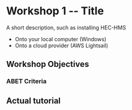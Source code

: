 # Workshop 1 -- Title

A short description, such as installing HEC-HMS

- Onto your local computer (Windows)
- Onto a cloud provider (AWS Lightsail)

## Workshop Objectives

### ABET Criteria

## Actual tutorial